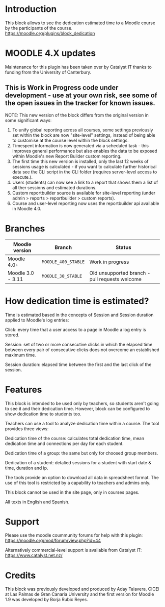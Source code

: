 # Introduction

This block allows to see the dedication estimated time to a Moodle course by the participants of the course.
https://moodle.org/plugins/block_dedication

# MOODLE 4.X updates
Maintenance for this plugin has been taken over by Catalyst IT thanks to funding from the University of Canterbury.

## This is Work in Progress code under development - use at your own risk, see some of the open issues in the tracker for known issues.

NOTE: This new version of the block differs from the original version in some significant ways:
1. To unify global reporting across all courses, some settings previously set within the block are now "site-level" settings, instead of being able to customise at the course level within the block settings.
2. Timespent information is now generated via a scheduled task - this improves general performance but also enables the data to be exposed within Moodle's new Report Builder custom reporting.
3. The first time this new version is installed, only the last 12 weeks of sessions usage is calculated - if you want to calculate further historical data see the CLI script in the CLI folder (requires server-level access to execute.).
4. Users (students) can now see a link to a report that shows them a list of all ther sessions and estimated durations.
5. Custom reportbuilder source is available for site-level reporting (under admin > reports > reportbuilder > custom reports).
6. Course and user-level reporting now uses the reportbuilder api available in Moodle 4.0.

# Branches

| Moodle version    | Branch             | Status |
| ----------------- | ------------------ | ------------------ |
| Moodle 4.0+       | `MOODLE_400_STABLE` | Work in progress |
| Moodle 3.0 - 3.11 | `MOODLE_30_STABLE` | Old unsupported branch - pull requests welcome |

# How dedication time is estimated?
Time is estimated based in the concepts of Session and Session duration applied
to Moodle's log entries:

  Click:
  every time that a user access to a page in Moodle a log entry is stored.

  Session:
  set of two or more consecutive clicks in which the elapsed time between every
  pair of consecutive clicks does not overcome an established maximum time.

  Session duration:
  elapsed time between the first and the last click of the session.

# Features

This block is intended to be used only by teachers, so students aren't going to
see it and their dedication time. However, block can be configured to show
dedication time to students too.

Teachers can use a tool to analyze dedication time within a course. The tool
provides three views:

  Dedication time of the course:
  calculates total dedication time, mean dedication time and connections per day
  for each student.

  Dedication time of a group:
  the same but only for choosed group members.

  Dedication of a student:
  detalied sessions for a student with start date & time, duration and ip.

The tools provide an option to download all data in spreadsheet format. The use
of this tool is restricted by a capability to teachers and admins only.

This block cannot be used in the site page, only in courses pages.

All texts in English and Spanish.

# Support
Please use the moodle coummunity forums for help with this plugin:
https://moodle.org/mod/forum/view.php?id=44

Alternatively commercial-level support is available from Catalyst IT:
https://www.catalyst.net.nz/

# Credits

This block was previously developed and produced by Aday Talavera, CICEI at Las Palmas de Gran Canaria University and the first version for Moodle 1.9 was developed by Borja Rubio Reyes.
